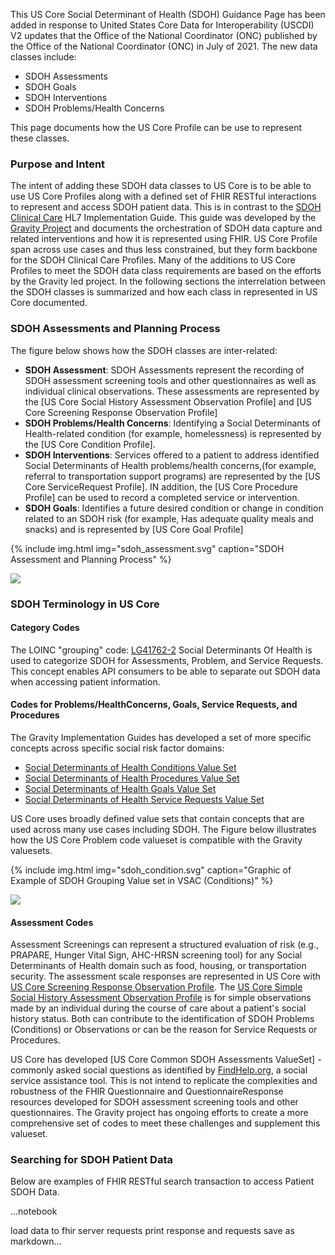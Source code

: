 <!--
---
title: My SDOH Page Edits
tags: USCDI v2
---

# My SDOH Page Edits

:::info
1. introduction:  
    - [X] uscdi introduce SDOH
    - [X] purpose and intent of US Core in re to SDOH  - data access
    - [X] contract to SDOH guide - orchestration and population
    - [X] we map to these existing and new profiles
    - [X] assist and guidance from gravity
1. Overview of how they intertwine using Gay;s Image
    - [X] SDOH guidance on population image
1. Vocabulary vs gravity using Gays
     -  [X] common category - group all the Gravity domains
1. Assessments common set of concepts
      - [X] starter Set
      - acknowledge Aunt Bertha
      - [X] see Gravity for ongoing more complete vocablet to extend
1. Example searches
    2. [ ] How access with examples
:::
-->
<div markdown="1" class="new-content">

This US Core Social Determinant of Health (SDOH) Guidance Page has been added in response to  United States Core Data for Interoperability (USCDI) V2 updates that the Office of the National Coordinator (ONC) published by the Office of the National Coordinator (ONC) in July of 2021. The new data classes include:
- SDOH Assessments
- SDOH Goals
- SDOH Interventions
- SDOH Problems/Health Concerns

This page documents how the US Core Profile can be use to represent these classes.

</div>

### Purpose and Intent

The intent of adding these SDOH data classes to US Core is to be able to use US Core Profiles along with a defined set of FHIR RESTful interactions to represent and access SDOH patient data.  This is in contrast to the [SDOH Clinical Care](http://hl7.org/fhir/us/sdoh-clinicalcare/) HL7 Implementation Guide. This guide was developed by the [Gravity Project](https://hl7.org/gravity) and documents the orchestration of SDOH data capture and related interventions and how it is represented using FHIR.  US Core Profile span across use cases and thus less constrained, but they form backbone for the SDOH Clinical Care Profiles.  Many of the additions to US Core Profiles to meet the SDOH data class requirements are based on the efforts by the Gravity led project.  In the following sections the interrelation between the SDOH classes is summarized and how each class in represented in US Core documented.

### SDOH Assessments and Planning Process

The figure below shows how the SDOH classes are inter-related:

- **SDOH Assessment**: SDOH Assessments represent the recording of SDOH assessment screening tools and other questionnaires as well as individual clinical observations.  These assessments are represented by the [US Core Social History Assessment Observation Profile] and [US Core Screening Response Observation Profile]
- **SDOH Problems/Health Concerns**: Identifying a Social Determinants of Health-related condition (for example, homelessness) is represented by the [US Core Condition Profile].
- **SDOH Interventions**:  Services offered to a patient to address identified Social Determinants of Health problems/health concerns,(for example, referral to transportation support programs) are represented by the [US Core ServiceRequest Profile].  IN addition, the [US Core Procedure Profile] can be used to record a completed service or intervention.
- **SDOH Goals**: Identifies a future desired condition or change in condition related to an SDOH risk (for example, Has adequate quality meals and snacks) and is represented by [US Core Goal Profile]

{% include img.html img="sdoh_assessment.svg" caption="SDOH Assessment and Planning Process" %}

![](https://hackmd.io/_uploads/r1vGhxDdY.png)



### SDOH Terminology in US Core

#### Category Codes

The LOINC "grouping" code: [LG41762-2](http://details.loinc.org/LOINC/LG41762-2.html) Social Determinants Of Health is used to categorize SDOH for Assessments, Problem, and Service Requests. This concept enables API consumers to be able to separate out SDOH data when accessing patient information.

#### Codes for Problems/HealthConcerns, Goals, Service Requests, and Procedures

The Gravity Implementation Guides has developed a set of more specific concepts across specific social risk factor domains:
* [Social Determinants of Health Conditions Value Set](https://vsac.nlm.nih.gov/valueset/2.16.840.1.113762.1.4.1196.788/expansion)
* [Social Determinants of Health Procedures Value Set](https://vsac.nlm.nih.gov/valueset/2.16.840.1.113762.1.4.1196.789/expansion)
* [Social Determinants of Health Goals Value Set](https://vsac.nlm.nih.gov/valueset/2.16.840.1.113762.1.4.1247.71/expansion)
* [Social Determinants of Health Service Requests Value Set](https://vsac.nlm.nih.gov/valueset/2.16.840.1.113762.1.4.1196.790/expansion)

US Core uses broadly defined value sets that contain concepts that are used across many use cases including SDOH. The Figure below illustrates how the US Core Problem code valueset is compatible with the Gravity valuesets.

{% include img.html img="sdoh_condition.svg" caption="Graphic of Example of SDOH Grouping Value set in VSAC (Conditions)" %}

![](https://hackmd.io/_uploads/Syz0fWw_F.png)


#### Assessment Codes

Assessment Screenings can represent a structured evaluation of risk (e.g., PRAPARE, Hunger Vital Sign, AHC-HRSN screening tool) for any Social Determinants of Health domain such as food, housing, or transportation security. The assessment scale responses are represented in US Core with [US Core Screening Response Observation Profile](http://hl7.org/fhir/us/core/StructureDefinition/us-chttp://build.fhir.org/ig/HL7/US-Core/StructureDefinition-us-core-observation-screening-response.html). The [US Core Simple Social History Assessment Observation Profile](http://build.fhir.org/ig/HL7/US-Core/StructureDefinition-us-core-observation-social-history-assessment.html) is for simple observations made by an individual during the course of care about a patient's social history status. Both can contribute to the identification of SDOH Problems (Conditions) or Observations or can be the reason for Service Requests or Procedures.

US Core has developed [US Core Common SDOH Assessments ValueSet] - commonly asked social questions as identified by [FindHelp.org](https://company.findhelp.com/), a social service assistance tool. This is not intend to replicate the complexities and robustness of the FHIR Questionnaire and QuestionnaireResponse resources developed for SDOH assessment screening tools and other questionnaires.  The Gravity project has ongoing efforts to create a more comprehensive set of codes to meet these challenges and supplement this valueset.

### Searching for SDOH Patient Data

Below are examples of FHIR RESTful search transaction to access Patient SDOH Data.

...notebook

load data to fhir server
requests
print response and requests
save as markdown...
